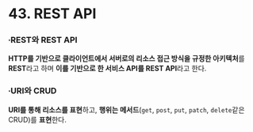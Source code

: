 # 43. REST API

### ∙REST와 REST API

**HTTP를 기반으로 클라이언트에서 서버로의 리소스 접근 방식을 규정한 아키텍처**를 **REST**라고 하며 **이를 기반으로 한 서비스 API를 REST API**라고 한다. 

###

### ∙URI와 CRUD

**URI를 통해 리소스를 표현**하고, **행위는 메서드**(`get`, `post`, `put`, `patch`, `delete`같은 CRUD)를 **표현**한다.